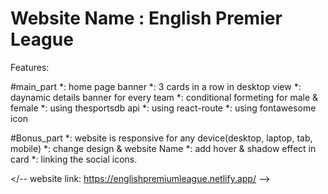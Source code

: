 # Website Name : English Premier League

Features:

#main_part
*: home page banner
*: 3 cards in a row in desktop view
*: daynamic details banner for every team
*: conditional formeting for male & female
*: using thesportsdb api 
*: using react-route
*: using fontawesome icon

#Bonus_part
*: website is responsive for any device(desktop, laptop, tab, mobile)
*: change design & website Name
*: add hover & shadow  effect in card
*: linking the social icons.

</--  website link: https://englishpremiumleague.netlify.app/  -->
